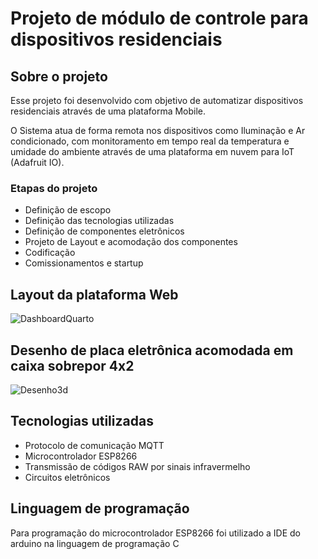 # Projeto de módulo de controle para dispositivos residenciais
## Sobre o projeto
Esse projeto foi desenvolvido com objetivo de automatizar dispositivos residenciais através de uma plataforma Mobile.

O Sistema atua de forma remota nos dispositivos como Iluminação e Ar condicionado, com monitoramento em tempo real da temperatura e umidade do ambiente através de uma plataforma em nuvem para IoT (Adafruit IO).

### Etapas do projeto
* Definição de escopo
* Definição das tecnologias utilizadas
* Definição de componentes eletrônicos
* Projeto de Layout e acomodação dos componentes
* Codificação
* Comissionamentos e startup

## Layout da plataforma Web
![DashboardQuarto](https://github.com/LucasMaitan/AutomacaoQuarto/assets/154474371/78afa772-a491-4039-8e49-ac42bf581234)

## Desenho de placa eletrônica acomodada em caixa sobrepor 4x2
![Desenho3d](https://github.com/LucasMaitan/AutomacaoQuarto/assets/154474371/97af1e10-3f7f-4b9c-a6b0-5275ad056f39)

## Tecnologias utilizadas
* Protocolo de comunicação MQTT
* Microcontrolador ESP8266
* Transmissão de códigos RAW por sinais infravermelho
* Circuitos eletrônicos

## Linguagem de programação
Para programação do microcontrolador ESP8266 foi utilizado a IDE do arduino na linguagem de programação C

